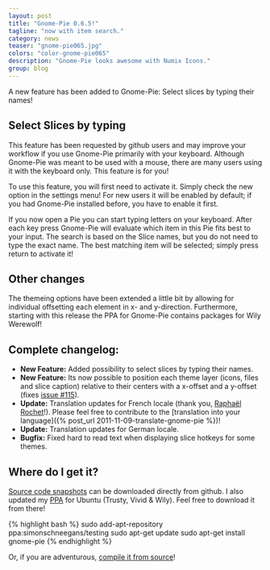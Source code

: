 ```yaml
---
layout: post
title: "Gnome-Pie 0.6.5!"
tagline: "now with item search."
category: news
teaser: "gnome-pie065.jpg"
colors: "color-gnome-pie065"
description: "Gnome-Pie looks awesome with Numix Icons."
group: blog
---
```


A new feature has been added to Gnome-Pie: Select slices by typing their names!

<!--more-->

## Select Slices by typing

This feature has been requested by github users and may improve your workflow if you use Gnome-Pie primarily with your keyboard. Although Gnome-Pie was meant to be used with a mouse, there are many users using it with the keyboard only. This feature is for you!

To use this feature, you will first need to activate it. Simply check the new option in the settings menu! For new users it will be enabled by default; if you had Gnome-Pie installed before, you have to enable it first.

If you now open a Pie you can start typing letters on your keyboard. After each key press Gnome-Pie will evaluate which item in this Pie fits best to your input. The search is based on the Slice names, but you do not need to type the exact name. The best matching item will be selected; simply press return to activate it!

## Other changes

The themeing options have been extended a little bit by allowing for individual offsetting each element in x- and y-direction. Furthermore, starting with this release the PPA for Gnome-Pie contains packages for Wily Werewolf!


## Complete changelog:

* **New Feature:** Added possibility to select slices by typing their names.
* **New Feature:** Its now possible to position each theme layer (icons, files and slice caption) relative to their centers with a x-offset and a y-offset (fixes [issue #115](https://github.com/Simmesimme/Gnome-Pie/issues/115)).
* **Update:** Translation updates for French locale (thank you, [Raphaël Rochet](https://github.com/RaphaelRochet)!). Please feel free to contribute to the [translation into your language]({% post_url 2011-11-09-translate-gnome-pie %})!
* **Update:** Translation updates for German locale.
* **Bugfix:** Fixed hard to read text when displaying slice hotkeys for some themes.


## Where do I get it?

[Source code snapshots](https://github.com/Simmesimme/Gnome-Pie/tags) can be downloaded directly from github. I also updated my [PPA](https://launchpad.net/~simonschneegans/+archive/ubuntu/testing) for Ubuntu (Trusty, Vivid & Wily). Feel free to download it from there!

{% highlight bash %}
sudo add-apt-repository ppa:simonschneegans/testing
sudo apt-get update
sudo apt-get install gnome-pie
{% endhighlight %}

Or, if you are adventurous, [compile it from source](/gnome-pie.html#toc5)!
